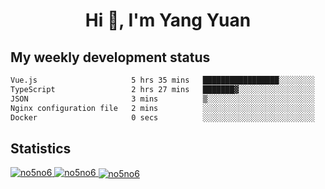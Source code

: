 <h1 align="center">Hi 👋, I'm Yang Yuan</h1>


## My weekly development status
<!--START_SECTION:waka-->

```txt
Vue.js                     5 hrs 35 mins   █████████████████░░░░░░░░   68.31 %
TypeScript                 2 hrs 27 mins   ███████▓░░░░░░░░░░░░░░░░░   30.13 %
JSON                       3 mins          ▒░░░░░░░░░░░░░░░░░░░░░░░░   00.81 %
Nginx configuration file   2 mins          ░░░░░░░░░░░░░░░░░░░░░░░░░   00.51 %
Docker                     0 secs          ░░░░░░░░░░░░░░░░░░░░░░░░░   00.18 %
```

<!--END_SECTION:waka-->

## Statistics
<a href="https://github.com/anuraghazra/github-readme-stats">
  <img src="https://github-readme-stats.vercel.app/api/top-langs/?username=no5no6&theme=dracula" alt="no5no6">
</a>
<a href="https://github.com/anuraghazra/github-readme-stats">
  <img src="https://github-readme-stats.vercel.app/api?username=no5no6&show_icons=true&theme=dracula&line_height=40" alt="no5no6">
</a>
<a href="https://github.com/anuraghazra/github-readme-stats">
  <img align="center" src="https://github-readme-streak-stats.herokuapp.com/?user=no5no6&theme=dracula" alt="no5no6" />
</a>